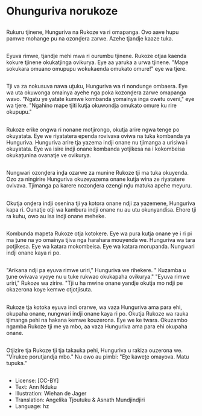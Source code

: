 # Ohunguriva norukoze

##
Rukuru tjinene, Hunguriva na Rukoze va ri omapanga. Ovo aave hupu pamwe mohange pu na ozonḓera zarwe. Azehe tjandje kaaze tuka.

##
Eyuva rimwe, tjandje mehi mwa ri ourumbu tjinene. Rukoze otjaa kaenda kokure tjinene okukatjinga ovikurya. Eye aa yaruka a urwa tjinene. "Mape sokukara omuano omupupu wokukaenda omukato omure!" eye wa tjere.

##
Tji va za nokusuva nawa uṱuku, Hunguriva wa ri nondunge ombaera. Eye wa uta okuwonga omainya ayehe nga poka kozonḓera zarwe omapanga wavo. "Ngatu ye yatate kumwe kombanda yomainya inga owetu oveni," eye wa tjere. "Ngahino mape tjiti kutja okuwondja omukato omure ku rire okupupu."

##
Rukoze erike ongwa ri nonane motjirongo, okutja arire ngwa tenge po okuyatata. Eye we riyatatera ependa rovivava oviwa na tuka kombanda ya Hunguriva. Hunguriva arire tja yazema indji onane nu tjimanga a urisiwa i okuyatata. Eye wa isire indji onane kombanda yotjikesa na i kokombeisa okukaṱunina ovanatje ve ovikurya.

##
Nungwari ozonḓera inḓa ozarwe za munine Rukoze tji ma tuka okuyenda. Ozo za ningirire Hunguriva okuzeyazema onane kutja wina ze riyatatere ovivava. Tjimanga pa karere nozonḓera ozengi nḓu matuka apehe meyuru.

##
Okutja onḓera indji osenina tji ya kotora onane ndji za yazemene, Hunguriva kapa ri. Ounatje otji wa kambura indji onane nu au utu okunyandisa. Ehore tji ra kuhu, owo au isa indji onane meheke.

##
Kombunda mapeta Rukoze otja kotokere. Eye wa pura kutja onane ye i ri pi ma ṱune na yo omainya tjiva nga harahara mouyenda we. Hunguriva wa tara potjikesa. Eye wa katara mokombeisa. Eye wa katara morupanda. Nungwari indji onane kaya ri po.

##
"Arikana ndji pa eyuva rimwe uriri," Hunguriva we rihekere. " Kuzamba u ṱune ovivava vyoye nu u tuke rukwao okukapaha ovikurya." "Eyuva rimwe uriri," Rukoze wa zirire. "Tji u ha mwine onane yandje okutja mo ndji pe okazerona koye kemwe otjotjisuta.

##
Rukoze tja kotoka eyuva indi orarwe, wa vaza Hunguriva ama para ehi, okupaha onane, nungwari indji onane kaya ri po. Okutja Rukoze wa rauka tjimanga pehi na hakana kemwe kouzerona. Eye we ke twara. Okuzambo ngamba Rukoze tji me ya mbo, aa vaza Hunguriva ama para ehi okupaha onane.

##
Otjizire tja Rukoze tji tja takauka pehi, Hunguriva u rakiza ouzerona we. "Virukee porutjandja mbo." Nu owo au pimbi: "Eṱe kaweṱe omayova. Matu tupuka."

##
* License: [CC-BY]
* Text: Ann Nduku
* Illustration: Wiehan de Jager
* Translation: Angelika Tjoutuku & Asnath Mundjindjiri
* Language: hz
